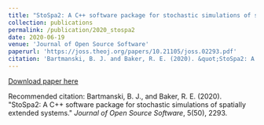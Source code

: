 ```yaml
---
title: "StoSpa2: A C++ software package for stochastic simulations of spatially extended systems"
collection: publications
permalink: /publication/2020_stospa2
date: 2020-06-19
venue: 'Journal of Open Source Software'
paperurl: 'https://joss.theoj.org/papers/10.21105/joss.02293.pdf'
citation: 'Bartmanski, B. J. and Baker, R. E. (2020). &quot;StoSpa2: A C++ software package for stochastic simulations of spatially extended systems.&quot; <i>Journal of Open Source Software</i>, 5(50), 2293.'
---
```


[Download paper here](https://joss.theoj.org/papers/10.21105/joss.02293.pdf)

Recommended citation: Bartmanski, B. J., and Baker, R. E. (2020). "StoSpa2: A C++ software package for stochastic simulations of spatially extended systems." <i>Journal of Open Source Software</i>, 5(50), 2293.
